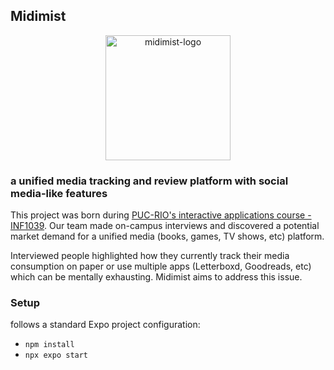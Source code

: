 ## Midimist 
<div align="center">
  <img src="https://github.com/OmarMesqq/midimist/assets/34662089/c2df0f67-60a1-4ecf-9144-63d7d6ed5a8f" alt="midimist-logo" width="200"/>
</div>


### a unified media tracking and review platform with social media-like features
This project was born during [PUC-RIO's interactive applications course - INF1039](https://www.puc-rio.br/ferramentas/ementas/ementa.aspx?cd=INF1039).
Our team made on-campus interviews and discovered a potential market demand for a unified media (books, games, TV shows, etc) platform. 

Interviewed people highlighted how they currently track 
their media consumption on paper or use multiple apps (Letterboxd, Goodreads, etc) which can be mentally exhausting. Midimist aims to address this issue.


### Setup 
follows a standard Expo project configuration:

- `npm install`
- `npx expo start`


